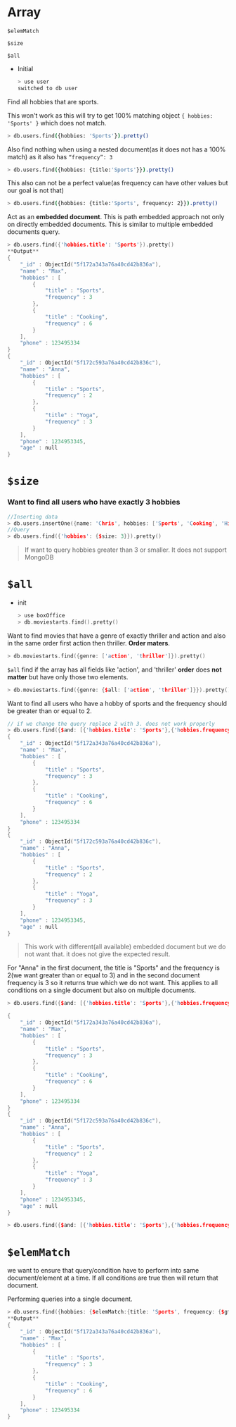 # Array

`$elemMatch`

 `$size` 

 `$all`

- Initial
    
    ```bash
    > use user
    switched to db user
    ```
    

Find all hobbies that are sports.

This won't work as this will try to get 100% matching object `{ hobbies: 'Sports' }` which does not match.

```bash
> db.users.find({hobbies: 'Sports'}).pretty()
```

Also find nothing when using a nested document(as it does not has a 100% match) as it also has `“frequency”: 3`

```bash
> db.users.find({hobbies: {title:'Sports'}}).pretty()
```

This also can not be a perfect value(as frequency can have other values but our goal is not that)

```bash
> db.users.find({hobbies: {title:'Sports', frequency: 2}}).pretty()
```

Act as an **embedded document**. This is path embedded approach not only on directly embedded documents. This is similar to multiple embedded documents query.

```cpp
> db.users.find({'hobbies.title': 'Sports'}).pretty()
**Output**
{
	"_id" : ObjectId("5f172a343a76a40cd42b836a"),
	"name" : "Max",
	"hobbies" : [
		{
			"title" : "Sports",
			"frequency" : 3
		},
		{
			"title" : "Cooking",
			"frequency" : 6
		}
	],
	"phone" : 123495334
}
{
	"_id" : ObjectId("5f172c593a76a40cd42b836c"),
	"name" : "Anna",
	"hobbies" : [
		{
			"title" : "Sports",
			"frequency" : 2
		},
		{
			"title" : "Yoga",
			"frequency" : 3
		}
	],
	"phone" : 1234953345,
	"age" : null
}
```

# `$size`

### Want to find all users who have exactly 3 hobbies

```cpp
//Inserting data
> db.users.insertOne({name: 'Chris', hobbies: ['Sports', 'Cooking', 'Hiking']})
//Query
> db.users.find({'hobbies': {$size: 3}}).pretty()
```

> If want to query hobbies greater than 3 or smaller. It does not support MongoDB
> 

# `$all`

- init
    
    ```cpp
    > use boxOffice
    > db.moviestarts.find().pretty()
    ```
    

Want to find movies that have a genre of exactly thriller and action and also in the same order first action then thriller. **Order maters**.

```cpp
> db.moviestarts.find({genre: ['action', 'thriller']}).pretty()
```

`$all` find if the array has all fields like 'action', and 'thriller' **order** does **not matter** but have only those two elements. 

```cpp
> db.moviestarts.find({genre: {$all: ['action', 'thriller']}}).pretty()
```

Want to find all users who have a hobby of sports and the frequency should be greater than or equal to 2.

```cpp
// if we change the query replace 2 with 3. does not work properly
> db.users.find({$and: [{'hobbies.title': 'Sports'},{'hobbies.frequency': {$gte:2}}]}).pretty()
{
	"_id" : ObjectId("5f172a343a76a40cd42b836a"),
	"name" : "Max",
	"hobbies" : [
		{
			"title" : "Sports",
			"frequency" : 3
		},
		{
			"title" : "Cooking",
			"frequency" : 6
		}
	],
	"phone" : 123495334
}
{
	"_id" : ObjectId("5f172c593a76a40cd42b836c"),
	"name" : "Anna",
	"hobbies" : [
		{
			"title" : "Sports",
			"frequency" : 2
		},
		{
			"title" : "Yoga",
			"frequency" : 3
		}
	],
	"phone" : 1234953345,
	"age" : null
}
```

> This work with different(all available) embedded document but we do not want that. it does not give the expected result.
> 

For "Anna" in the first document, the title is "Sports" and the frequency is 2(we want greater than or equal to 3) and in the second document frequency is 3 so it returns true which we do not want. This applies to all conditions on a single document but also on multiple documents. 

```cpp
> db.users.find({$and: [{'hobbies.title': 'Sports'},{'hobbies.frequency': {$gte:3}}]}).pretty()

{
	"_id" : ObjectId("5f172a343a76a40cd42b836a"),
	"name" : "Max",
	"hobbies" : [
		{
			"title" : "Sports",
			"frequency" : 3
		},
		{
			"title" : "Cooking",
			"frequency" : 6
		}
	],
	"phone" : 123495334
}
{
	"_id" : ObjectId("5f172c593a76a40cd42b836c"),
	"name" : "Anna",
	"hobbies" : [
		{
			"title" : "Sports",
			"frequency" : 2
		},
		{
			"title" : "Yoga",
			"frequency" : 3
		}
	],
	"phone" : 1234953345,
	"age" : null
}

> db.users.find({$and: [{'hobbies.title': 'Sports'},{'hobbies.frequency': {$gte:3}}]}).pretty().count()
```

# `$elemMatch`

we want to ensure that query/condition have to perform into same document/element at a time. If all conditions are true then will return that document.

Performing queries into a single document.

```cpp
> db.users.find({hobbies: {$elemMatch:{title: 'Sports', frequency: {$gte: 3}}}}).pretty()
**Output**
{
	"_id" : ObjectId("5f172a343a76a40cd42b836a"),
	"name" : "Max",
	"hobbies" : [
		{ 
			"title" : "Sports",
			"frequency" : 3
		},
		{
			"title" : "Cooking",
			"frequency" : 6
		}
	],
	"phone" : 123495334
}
```